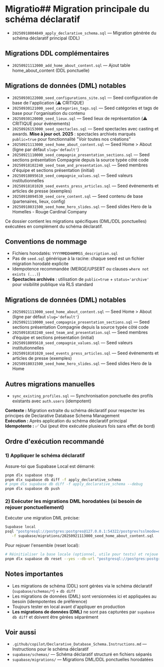 # Migratio## Migration principale du schéma déclaratif

- `20250918004849_apply_declarative_schema.sql` — Migration générée du schéma déclaratif principal (DDL)

## Migrations DDL complémentaires

- `20250921112000_add_home_about_content.sql` — Ajout table home_about_content (DDL ponctuelle)

## Migrations de données (DML) notables

- `20250930122000_seed_configurations_site.sql` — Seed configuration de base de l'application (⚠️ CRITIQUE)
- `20250930121000_seed_categories_tags.sql` — Seed catégories et tags de base pour l'organisation du contenu
- `20250930120000_seed_lieux.sql` — Seed lieux de représentation (⚠️ CRITIQUE pour événements)
- `20250926153000_seed_spectacles.sql` — Seed spectacles avec casting et awards. **Mise à jour oct. 2025** : spectacles archivés marqués `public=true` pour fonctionnalité "Voir toutes nos créations"
- `20250921113000_seed_home_about_content.sql` — Seed Home > About (ligne par défaut `slug='default'`)
- `20250921110000_seed_compagnie_presentation_sections.sql` — Seed sections présentation Compagnie depuis la source typée côté code
- `20250918102240_seed_team_and_presentation.sql` — Seed membres d'équipe et sections présentation (initial)
- `20250918095610_seed_compagnie_values.sql` — Seed valeurs institutionnelles
- `20250918101020_seed_events_press_articles.sql` — Seed événements et articles de presse (exemples)
- `20250918094530_seed_core_content.sql` — Seed contenu de base (partenaires, lieux, config)
- `20250918031500_seed_home_hero_slides.sql` — Seed slides Hero de la Homelles - Rouge Cardinal Company

Ce dossier contient les migrations spécifiques (DML/DDL ponctuelles) exécutées en complément du schéma déclaratif.

## Conventions de nommage

- Fichiers horodatés: `YYYYMMDDHHMMSS_description.sql`
- Pas de `seed.sql` générique à la racine: chaque seed est un fichier migration horodaté explicite
- Idempotence recommandée (MERGE/UPSERT ou clauses `where not exists (...)`)
- **Spectacles archivés** : utilisation de `public=true` + `status='archive'` pour visibilité publique via RLS standard

## Migrations de données (DML) notables

- `20250921113000_seed_home_about_content.sql` — Seed Home > About (ligne par défaut `slug='default'`)
- `20250921110000_seed_compagnie_presentation_sections.sql` — Seed sections présentation Compagnie depuis la source typée côté code
- `20250918102240_seed_team_and_presentation.sql` — Seed membres d’équipe et sections présentation (initial)
- `20250918095610_seed_compagnie_values.sql` — Seed valeurs institutionnelles
- `20250918101020_seed_events_press_articles.sql` — Seed événements et articles de presse (exemples)
- `20250918031500_seed_home_hero_slides.sql` — Seed slides Hero de la Home

## Autres migrations manuelles

- `sync_existing_profiles.sql` — Synchronisation ponctuelle des profils existants avec `auth.users` (idempotent)

**Contexte :** Migration extraite du schéma déclaratif pour respecter les principes de Declarative Database Schema Management  
**Exécution :** Après application du schéma déclaratif principal  
**Idempotente :** ✅ Oui (peut être exécutée plusieurs fois sans effet de bord)

## Ordre d'exécution recommandé

### 1) Appliquer le schéma déclaratif

Assure-toi que Supabase Local est démarré:

```bash
pnpm dlx supabase stop
pnpm dlx supabase db diff -f apply_declarative_schema
# pnpm dlx supabase db diff -f apply_declarative_schema --debug
pnpm dlx supabase db push
```

### 2) Exécuter les migrations DML horodatées (si besoin de rejouer ponctuellement)

Exécuter une migration DML précise:

```bash
Supabase local
psql "postgresql://postgres:postgres@127.0.0.1:54322/postgres?sslmode=disable" \
   -f supabase/migrations/20250921113000_seed_home_about_content.sql
```

Pour rejouer l'ensemble (reset local):

```bash
# Réinitialiser la base locale (optionnel, utile pour tests) et rejoue les migrations
pnpm dlx supabase db reset --yes --db-url "postgresql://postgres:postgres@127.0.0.1:54322/postgres?sslmode=disable"
```

## Notes importantes

- Les migrations de schéma (DDL) sont gérées via le schéma déclaratif (`supabase/schemas/*`) + `db diff`
- Les migrations de données (DML) sont versionnées ici et appliquées au besoin (idempotentes de préférence)
- Toujours tester en local avant d'appliquer en production
- **Les migrations de données (DML)** ne sont pas capturées par `supabase db diff` et doivent être gérées séparément

## Voir aussi

- `.github/copilot/Declarative_Database_Schema.Instructions.md` — Instructions pour le schéma déclaratif
- `supabase/schemas/` — Schéma déclaratif structuré en fichiers séparés
- `supabase/migrations/` — Migrations DML/DDL ponctuelles horodatées
